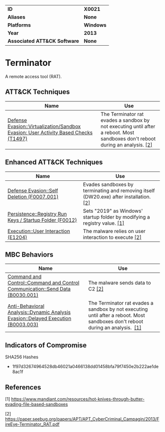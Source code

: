 
<table>
<tr>
<td><b>ID</b></td>
<td><b>X0021</b></td>
</tr>
<tr>
<td><b>Aliases</b></td>
<td><b>None</b></td>
</tr>
<tr>
<td><b>Platforms</b></td>
<td><b>Windows</b></td>
</tr>
<tr>
<td><b>Year</b></td>
<td><b>2013</b></td>
</tr>
<tr>
<td><b>Associated ATT&CK Software</b></td>
<td><b>None</b></td>
</tr>
</table>


# Terminator

A remote access tool (RAT).


ATT&CK Techniques
-----------------
|Name|Use|
|---|---|
|[Defense Evasion::Virtualization/Sandbox Evasion: User Activity Based Checks (T1497)](https://attack.mitre.org/techniques/T1497/)|The Terminator rat evades a sandbox by not executing until after a reboot. Most sandboxes don't reboot during an analysis. [[2]](#2)|

Enhanced ATT&CK Techniques
---------
|Name|Use|
|---|---|
|[Defense Evasion::Self Deletion (F0007.001)](../defense-evasion/self-deletion.md)|Evades sandboxes by terminating and removing itself (DW20.exe) after installation. [[2]](#2)|
|[Persistence::Registry Run Keys / Startup Folder (F0012)](../persistence/registry-run-keys-startup-folder.md)|Sets "2019" as Windows' startup folder by modifying a registry value. [[1]](#1)|
|[Execution::User Interaction (E1204)](../execution/user-execution.md)|The malware relies on user interaction to execute [[2]](#2)|


MBC Behaviors
---------
|Name|Use|
|---|---|
|[Command and Control::Command and Control Communication::Send Data (B0030.001)](../command-and-control/c2-communication.md)|The malware sends data to C2 [[2]](#2)|
|[Anti-Behavioral Analysis::Dynamic Analysis Evasion::Delayed Execution (B0003.003)](../anti-behavioral-analysis/dynamic-analysis-evasion.md)|The Terminator rat evades a sandbox by not executing until after a reboot. Most sandboxes don't reboot during an analysis.  [[1]](#1)|

Indicators of Compromise
------------------------
SHA256 Hashes
- 1f97d32674964528db46021a0466138dd01458bfa79f7450e2b222ae1de8ac1f

## References

<a name="1">[1]</a> https://www.mandiant.com/resources/hot-knives-through-butter-evading-file-based-sandboxes

<a name="2">[2]</a> https://paper.seebug.org/papers/APT/APT_CyberCriminal_Campagin/2013/FireEye-Terminator_RAT.pdf
